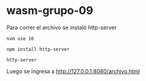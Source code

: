 # wasm-grupo-09

Para correr el archivo se instaló http-server

`nvm use 16`

`npm install http-server`

`http-server`

Luego se ingresa a http://127.0.0.1:8080/archivo.html
